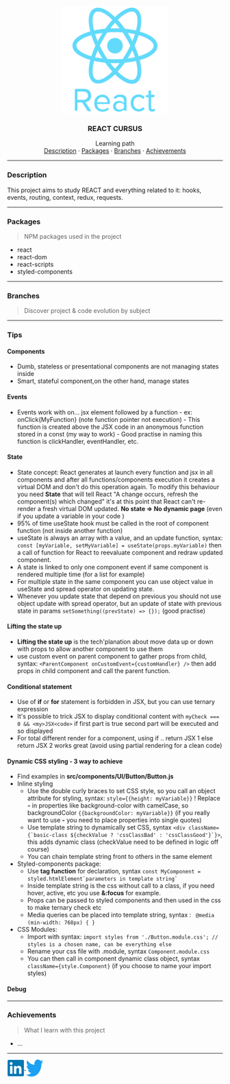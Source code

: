 
<!-- PROJECT LOGO -->
<br />
<p align="center">
  <a href="https://github.com/nicode-io/ReactCursus">
    <img src="https://github.com/devicons/devicon/blob/master/icons/react/react-original-wordmark.svg" alt="Logo" width="250" height=250">
  </a>

<h3 align="center">REACT CURSUS</h3>

  <p align="center">
    Learning path
    <br />
    <a href="#description">Description</a>
    ·
    <a href="#packages">Packages</a>
    ·
    <a href="#branches">Branches</a>
    ·
    <a href="#achievements">Achievements</a>
  </p>


---

### Description


This project aims to study REACT and everything related to it: hooks, events, routing, context, redux, requests.


---

### Packages
> NPM packages used in the project

-   react
-   react-dom
-   react-scripts
-   styled-components

---

### Branches
> Discover project & code evolution by subject

---

### Tips

####    Components
-   Dumb, stateless or presentational components are not managing states inside
-   Smart, stateful component,on the other hand, manage states

####    Events
-   Events work with on... jsx element followed by a function - ex: onClick{MyFunction} (note function pointer not execution) - This function is created above the JSX code in an anonymous function stored in a const (my way to work) - Good practise in naming this function is clickHandler, eventHandler, etc.

####    State
-   State concept: React generates at launch every function and jsx in all components and after all functions/components execution it creates a virtual DOM and don't do this operation again. To modify this behaviour you need **State** that will tell React "A change occurs, refresh the component(s) which changed" it's at this point that React can't re-render a fresh virtual DOM updated. **No state => No dynamic page** (even if you update a variable in your code )
-   95% of time useState hook must be called in the root of component function (not inside another function)
-   useState is always an array with a value, and an update function, syntax: ```const [myVariable, setMyVariable] = useState(props.myVariable)``` then a call of function for React to reevaluate component and redraw updated component.
-   A state is linked to only one component event if same component is rendered multiple time (for a list for example)
-   For multiple state in the same component you can use object value in useState and spread operator on updating state.
-   Whenever you update state that depend on previous you should not use object update with spread operator, but an update of state with previous state in params ```setSomething((prevState) => {});``` (good practise)

####    Lifting the state up
-   **Lifting the state up** is the tech'planation about move data up or down with props to allow another component to use them 
-   use custom event on parent component to gather props from child, syntax: ```<ParentComponent onCustomEvent={customHandler} />``` then add props in child component and call the parent function.

####    Conditional statement
-   Use of **if** or **for** statement is forbidden in JSX, but you can use ternary expression
-   It's possible to trick JSX to display conditional content with ```myCheck === 0 && <my>JSX<code>``` if first part is true second part will be executed and so displayed
-   For total different render for a component, using if .. return JSX 1 else return JSX 2 works great (avoid using partial rendering for a clean code)

####    Dynamic CSS styling - 3 way to achieve
-   Find examples in **src/components/UI/Button/Button.js**
-   Inline styling
    -   Use the double curly braces to set CSS style, so you call an object attribute for styling, syntax: ```style={{height: myVariable}}``` ! Replace **-** in properties like background-color with camelCase, so backgroundColor ```{{backgroundColor: myVariable}}``` (if you really want to use **-** you need to place properties into single quotes)
    -   Use template string to dynamically set CSS, syntax ```<div className={`basic-class ${checkValue ? 'cssClassBad' : 'cssClassGood'}`}>```, this adds dynamic class (checkValue need to be defined in logic off course)
    -   You can chain template string front to others in the same element
-   Styled-components package: 
    -   Use **tag function** for declaration, syntax ```const MyComponent = styled.htmlElement`parameters in template string` ```
    -   Inside template string is the css without call to a class, if you need hover, active, etc you use **&:focus** for example.
    -   Props can be passed to styled components and then used in the css to make ternary check etc 
    -   Media queries can be placed into template string, syntax : ``` @media (min-width: 768px) { }```
-   CSS Modules:
    -   Import with syntax: ```import styles from './Button.module.css'; // styles is a chosen name, can be everything else```
    -   Rename your css file with .module, syntax ```Component.module.css```
    -   You can then call in component dynamic class object, syntax ```className={style.Component}``` (if you choose to name your import styles)

####    Debug


---

### Achievements
> What I learn with this project


- ...

---

<a href="https://linkedin.com/in/nicolas-denoel">
  <img align="center" src="https://github.com/devicons/devicon/blob/master/icons/linkedin/linkedin-original.svg" alt="linkedin.com/in/nicolas-denoel" width="40" height="40" />
</a>  <a href="https://twitter.com/nicode_io">
  <img align="center" src="https://github.com/devicons/devicon/blob/master/icons/twitter/twitter-original.svg" alt="twitter.com/inicode_io" width="40" height="40" />
</a>  

